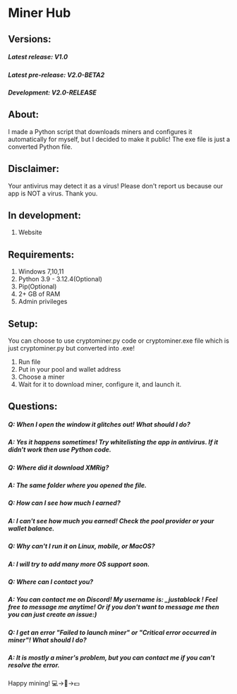 # Miner Hub

## Versions:
##### Latest release: V1.0
##### Latest pre-release: V2.0-BETA2
##### Development: V2.0-RELEASE

## About:
I made a Python script that downloads miners and configures it automatically for myself, but I decided to make it public!
The exe file is just a converted Python file.

## Disclaimer:
Your antivirus may detect it as a virus! Please don't report us because our app is NOT a virus. Thank you.

## In development:
1. Website
## Requirements:
1. Windows 7,10,11
2. Python 3.9 - 3.12.4(Optional)
3. Pip(Optional)
4. 2+ GB of RAM
5. Admin privileges
## Setup:
You can choose to use cryptominer.py code or cryptominer.exe file which is just cryptominer.py but converted into .exe!
1. Run file
2. Put in your pool and wallet address
3. Choose a miner
4. Wait for it to download miner, configure it, and launch it.
## Questions:
##### Q: When I open the window it glitches out! What should I do?
##### A: Yes it happens sometimes! Try whitelisting the app in antivirus. If it didn't work then use Python code.
##### Q: Where did it download XMRig?
##### A: The same folder where you opened the file.
##### Q: How can I see how much I earned?
##### A: I can't see how much you earned! Check the pool provider or your wallet balance.
##### Q: Why can't I run it on Linux, mobile, or MacOS?
##### A: I will try to add many more OS support soon.
##### Q: Where can I contact you?
##### A: You can contact me on Discord! My username is: _justablock ! Feel free to message me anytime! Or if you don't want to message me then you can just create an issue:)
##### Q: I get an error "Failed to launch miner" or "Critical error occurred in miner"! What should I do?
##### A: It is mostly a miner's problem, but you can contact me if you can't resolve the error.

Happy mining! 💻->🛜->💵
